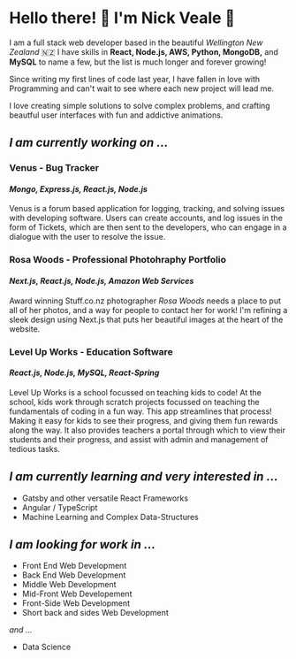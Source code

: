 
# Hello there! 👋 I'm Nick Veale 🤟

I am a full stack web developer based in the beautiful *Wellington New Zealand* 🇳🇿 I have skills in __React, Node.js, AWS, Python, MongoDB,__ and __MySQL__ to name a few, but the list is much longer and forever growing! 

Since writing my first lines of code last year, I have fallen in love with Programming and can't wait to see where each new project will lead me.

I love creating simple solutions to solve complex problems, and crafting beautful user interfaces with fun and addictive animations.   

## *I am currently working on ...*

### Venus - Bug Tracker
#### *Mongo, Express.js, React.js, Node.js*

Venus is a forum based application for logging, tracking, and solving issues with developing software. Users can create accounts, and log issues in the form of Tickets, which are then sent to the developers, who can engage in a dialogue with the user to resolve the issue. 

### Rosa Woods - Professional Photohraphy Portfolio
#### *Next.js, React.js, Node.js, Amazon Web Services*

Award winning Stuff.co.nz photographer _Rosa Woods_ needs a place to put all of her photos, and a way for people to contact her for work! I'm refining a sleek design using Next.js that puts her beautiful images at the heart of the website. 

### Level Up Works - Education Software
#### *React.js, Node.js, MySQL, React-Spring*

Level Up Works is a school focussed on teaching kids to code! At the school, kids work through scratch projects focussed on teaching the fundamentals of coding in a fun way. This app streamlines that process! Making it easy for kids to see their progress, and giving them fun rewards along the way. It also provides teachers a portal through which to view their students and their progress, and assist with admin and management of tedious tasks. 

## *I am currently learning and very interested in ...*

* Gatsby and other versatile React Frameworks
* Angular / TypeScript
* Machine Learning and Complex Data-Structures

## *I am looking for work in ...*

* Front End Web Development
* Back End Web Development
* Middle Web Development
* Mid-Front Web Developement
* Front-Side Web Development
* Short back and sides Web Development

*and ...*

* Data Science

